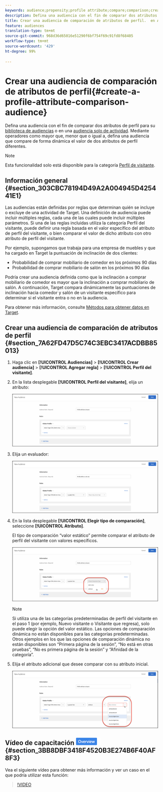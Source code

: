 ```yaml
---
keywords: audience;propensity;profile attribute;compare;comparison;create audience;creating audience
description: Defina una audiencia con el fin de comparar dos atributos de perfil para su Biblioteca de audiencias de Target o en una audiencia solo de actividad. Mediante operadores como mayor que, menor que o igual a, defina una audiencia que compare de forma dinámica el valor de dos atributos de perfil diferentes.
title: Crear una audiencia de comparación de atributos de perfil.  en Adobe Target
feature: audiences
translation-type: tm+mt
source-git-commit: 968d36d65016e51290f6bf754f69c91fd8f68405
workflow-type: tm+mt
source-wordcount: '429'
ht-degree: 99%

---
```



# Crear una audiencia de comparación de atributos de perfil{#create-a-profile-attribute-comparison-audience}

Defina una audiencia con el fin de comparar dos atributos de perfil para su [biblioteca de audiencias](/help/c-target/c-audiences/audiences.md) o en una [audiencia solo de actividad](/help/c-target/creating-activity-only-audience.md). Mediante operadores como mayor que, menor que o igual a, defina una audiencia que compare de forma dinámica el valor de dos atributos de perfil diferentes.

>[!NOTE]
>
>Esta funcionalidad solo está disponible para la categoría [Perfil de visitante](/help/c-target/c-audiences/c-target-rules/visitor-profile.md#concept_E972690B9A4C4372A34229FA37EDA38E).

## Información general {#section_303CBC78194D49A2A004945D425441E1}

Las audiencias están definidas por reglas que determinan quién se incluye o excluye de una actividad de Target. Una definición de audiencia puede incluir múltiples reglas, cada una de las cuales puede incluir múltiples parámetros. Si una de las reglas incluidas utiliza la categoría Perfil del visitante, puede definir una regla basada en el valor específico del atributo de perfil del visitante, o bien comparar el valor de dicho atributo con otro atributo de perfil del visitante.

Por ejemplo, supongamos que trabaja para una empresa de muebles y que ha cargado en Target la puntuación de inclinación de dos clientes:

* Probabilidad de comprar mobiliario de comedor en los próximos 90 días
* Probabilidad de comprar mobiliario de salón en los próximos 90 días

Podría crear una audiencia definida como que la inclinación a comprar mobiliario de comedor es mayor que la inclinación a comprar mobiliario de salón. A continuación, Target compara dinámicamente las puntuaciones de inclinación hacia comedor y salón de un visitante específico para determinar si el visitante entra o no en la audiencia.

Para obtener más información, consulte [Métodos para obtener datos en Target](/help/c-implementing-target/c-considerations-before-you-implement-target/c-methods-to-get-data-into-target/methods-to-get-data-into-target.md#concept_0069C0EFB56C4700BB33F2F35C2B9B17).

## Crear una audiencia de comparación de atributos de perfil {#section_7A62FD47D5C74C3EBC3417ACDBB85013}

1. Haga clic en **[!UICONTROL Audiencias]** > **[!UICONTROL Crear audiencia]** > **[!UICONTROL Agregar regla]** > **[!UICONTROL Perfil del visitante]**.
1. En la lista desplegable **[!UICONTROL Perfil del visitante]**, elija un atributo:

   ![Puntuación de propensión 1](assets/propensity_score_1.png)

1. Elija un evaluador:

   ![Puntuación de propensión 2](assets/propensity_score_2.png)

1. En la lista desplegable **[!UICONTROL Elegir tipo de comparación]**, seleccione **[!UICONTROL Atributo]**.

   El tipo de comparación “valor estático” permite comparar el atributo de perfil del visitante con valores específicos.

   ![Puntuación de propensión 3](assets/propensity_score_3.png)

   >[!NOTE]
   >
   >Si utiliza una de las categorías predeterminadas de perfil del visitante en el paso 1 (por ejemplo, Nuevo visitante o Visitante que regresa), solo puede elegir la opción del valor estático. Las opciones de comparación dinámica no están disponibles para las categorías predeterminadas. Otros ejemplos en los que las opciones de comparación dinámica no están disponibles son “Primera página de la sesión”, “No está en otras pruebas”, “No es primera página de la sesión” y “Afinidad de la categoría”.

1. Elija el atributo adicional que desee comparar con su atributo inicial.

   ![](assets/propensity_score_4.png)

## Vídeo de capacitación ![Distintivo de información general](/help/assets/overview.png) {#section_3BB8DBF3418F4520B3E274B6F40AF8F3}

Vea el siguiente vídeo para obtener más información y ver un caso en el que podría utilizar esta función:

>[!VIDEO](https://video.tv.adobe.com/v/23218/)